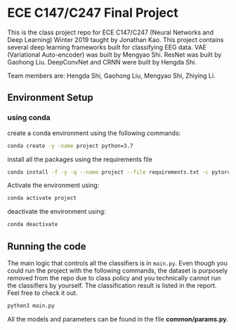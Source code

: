 # ECE C147/C247 Final Project

This is the class project repo for ECE C147/C247 (Neural Networks and Deep Learning) Winter 2019 taught by Jonathan Kao. This project contains several deep learning frameworks built for classifying EEG data. VAE (Variational Auto-encoder) was built by Mengyao Shi. ResNet was built by Gaohong Liu. DeepConvNet and CRNN were built by Hengda Shi.

Team members are: Hengda Shi, Gaohong Liu, Mengyao Shi, Zhiying Li.

## Environment Setup

### using conda

create a conda environment using the following commands:

```bash
conda create -y -name project python=3.7
```

install all the packages using the requirements file

```bash
conda install -f -y -q --name project --file requirements.txt -c pytorch
```

Activate the environment using:

```bash
conda activate project
```

deactivate the environment using:

```bash
conda deactivate
```

## Running the code

The main logic that controls all the classifiers is in `main.py`. Even though you could run the project with the following commands, the dataset is purposely removed from the repo due to class policy and you technically cannot run the classifiers by yourself. The classification result is listed in the report. Feel free to check it out.

```bash
python3 main.py
```

All the models and parameters can be found in the file **common/params.py**.

